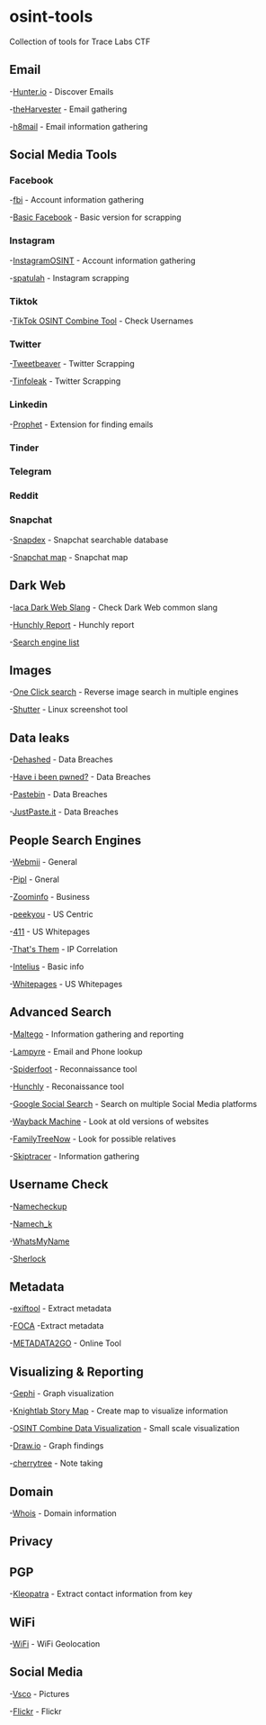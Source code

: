 # osint-tools
Collection of tools for Trace Labs CTF

## Email
-[Hunter.io](https://hunter.io/) - Discover Emails

-[theHarvester](https://github.com/laramies/theHarvester) - Email gathering

-[h8mail](https://github.com/khast3x/h8mail) - Email information gathering

## Social Media Tools
### Facebook
-[fbi](https://github.com/xHak9x/fbi) - Account information gathering 

-[Basic Facebook](https://mbasic.facebook.com/) - Basic version for scrapping

### Instagram
-[InstagramOSINT](https://github.com/sc1341/InstagramOSINT) - Account information gathering

-[spatulah](https://spatulah.com/) - Instagram scrapping
### Tiktok
-[TikTok OSINT Combine Tool](https://www.osintcombine.com/tiktok-quick-search) - Check Usernames

### Twitter
-[Tweetbeaver](https://tweetbeaver.com/) - Twitter Scrapping

-[Tinfoleak](https://tinfoleak.com/) - Twitter Scrapping

### Linkedin
-[Prophet](https://chrome.google.com/webstore/detail/prophet/alikckkmddkoooodkchoheabgakpopmg?hl=es) - Extension for finding emails

### Tinder

### Telegram

### Reddit

### Snapchat
-[Snapdex](https://www.snapdex.com/) - Snapchat searchable database

-[Snapchat map](https://map.snapchat.com/) - Snapchat map

## Dark Web
-[Iaca Dark Web Slang](https://iaca-darkweb-tools.com/reference-works/) - Check Dark Web common slang

-[Hunchly Report](https://www.hunch.ly/darkweb-osint/) - Hunchly report

-[Search engine list](https://www.deepwebsiteslinks.com/deep-web-search-engine-list/) 

## Images
-[One Click search](https://chrome.google.com/webstore/detail/one-click-reverse-image-s/pdlkdjkniakkdcefhpcnmengcnpbiick?hl=es-419&authuser=1) - Reverse image search in multiple engines

-[Shutter](https://shutter-project.org/downloads/) - Linux screenshot tool

## Data leaks
-[Dehashed](https://www.dehashed.com/) - Data Breaches

-[Have i been pwned?](https://haveibeenpwned.com/) - Data Breaches 

-[Pastebin](https://pastebin.com/) - Data Breaches

-[JustPaste.it](https://justpaste.it/) - Data Breaches

## People Search Engines
-[Webmii](https://webmii.com/) - General

-[Pipl](https://pipl.com/) - Gneral

-[Zoominfo](https://www.zoominfo.com/) - Business 

-[peekyou](https://www.peekyou.com/) - US Centric

-[411](https://www.411.com/) - US Whitepages

-[That's Them](https://thatsthem.com/) - IP Correlation

-[Intelius](https://www.intelius.com/) - Basic info

-[Whitepages](https://www.whitepages.com/) - US Whitepages

## Advanced Search
-[Maltego](https://www.maltego.com/) - Information gathering and reporting

-[Lampyre](https://lampyre.io/) - Email and Phone lookup

-[Spiderfoot](https://www.spiderfoot.net/) - Reconnaissance tool 

-[Hunchly](https://www.hunch.ly/) - Reconaissance tool

-[Google Social Search](https://www.social-searcher.com/google-social-search/) - Search on multiple Social Media platforms

-[Wayback Machine](https://archive.org/web/) - Look at old versions of websites

-[FamilyTreeNow](https://www.familytreenow.com/) - Look for possible relatives

-[Skiptracer](https://github.com/xillwillx/skiptracer) - Information gathering

## Username Check
-[Namecheckup](https://namecheckup.com/)

-[Namech_k](https://namechk.com/)

-[WhatsMyName](https://whatsmyname.app/)

-[Sherlock](https://github.com/sherlock-project/sherlock)

## Metadata
-[exiftool](https://github.com/exiftool/exiftool) - Extract metadata

-[FOCA](https://www.elevenpaths.com/es/labstools/foca-2/index.html) -Extract metadata

-[METADATA2GO](https://www.metadata2go.com/) - Online Tool

## Visualizing & Reporting
-[Gephi](https://gephi.org/) - Graph visualization

-[Knightlab Story Map](https://storymap.knightlab.com/) - Create map to visualize information

-[OSINT Combine Data Visualization](https://osintcombine.tools/) - Small scale visualization

-[Draw.io](draw.io) - Graph findings

-[cherrytree](https://www.giuspen.com/cherrytree/) - Note taking 

## Domain
-[Whois](https://whois.domaintools.com/) - Domain information

## Privacy

## PGP
-[Kleopatra](https://www.openpgp.org/software/kleopatra/) - Extract contact information from key

## WiFi
-[WiFi](https://www.wigle.net/) - WiFi Geolocation

## Social Media
-[Vsco](https://vsco.co/) - Pictures 

-[Flickr](https://www.flickr.com/) - Flickr
